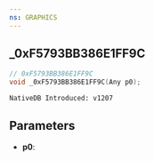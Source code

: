 ```yaml
---
ns: GRAPHICS
---
```

## _0xF5793BB386E1FF9C

```c
// 0xF5793BB386E1FF9C
void _0xF5793BB386E1FF9C(Any p0);
```

```
NativeDB Introduced: v1207
```

## Parameters
* **p0**:

